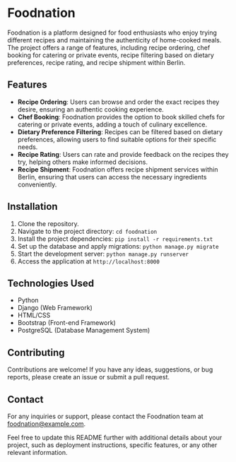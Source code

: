 # Foodnation

Foodnation is a platform designed for food enthusiasts who enjoy trying different recipes and maintaining the authenticity of home-cooked meals. The project offers a range of features, including recipe ordering, chef booking for catering or private events, recipe filtering based on dietary preferences, recipe rating, and recipe shipment within Berlin.

## Features

- **Recipe Ordering**: Users can browse and order the exact recipes they desire, ensuring an authentic cooking experience.
- **Chef Booking**: Foodnation provides the option to book skilled chefs for catering or private events, adding a touch of culinary excellence.
- **Dietary Preference Filtering**: Recipes can be filtered based on dietary preferences, allowing users to find suitable options for their specific needs.
- **Recipe Rating**: Users can rate and provide feedback on the recipes they try, helping others make informed decisions.
- **Recipe Shipment**: Foodnation offers recipe shipment services within Berlin, ensuring that users can access the necessary ingredients conveniently.

## Installation

1. Clone the repository.
2. Navigate to the project directory: `cd foodnation`
3. Install the project dependencies: `pip install -r requirements.txt`
4. Set up the database and apply migrations: `python manage.py migrate`
5. Start the development server: `python manage.py runserver`
6. Access the application at `http://localhost:8000`

## Technologies Used

- Python
- Django (Web Framework)
- HTML/CSS
- Bootstrap (Front-end Framework)
- PostgreSQL (Database Management System)

## Contributing

Contributions are welcome! If you have any ideas, suggestions, or bug reports, please create an issue or submit a pull request.

## Contact

For any inquiries or support, please contact the Foodnation team at foodnation@example.com.

Feel free to update this README further with additional details about your project, such as deployment instructions, specific features, or any other relevant information.
